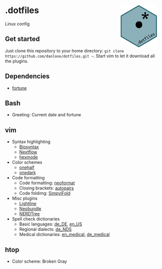 # .dotfiles <img src='.logo.png' align="right" height="138.5" />
Linux config

## Get started
Just clone this repository to your home directory: `git clone https://github.com/danlooo/dotfiles.git ~`. Start vim to let it download all the plugins.

## Dependencies
- [fortune](https://wiki.debian.org/fortune)

## Bash
- Greeting: Current date and fortune

## vim
- Syntax highlighting
	- [Biosyntax](https://biosyntax.org/)
	- [Nextflow](https://github.com/LukeGoodsell/nextflow-vim)
	- [hexmode](https://github.com/fidian/hexmode)
- Color schemes
	- [onehalf](https://github.com/sonph/onehalf)
	- [onedark](https://github.com/joshdick/onedark.vim)
- Code formatting
	- Code formatting: [neoformat](https://github.com/sbdchd/neoformat)
	- Closing brackets: [autopairs](https://github.com/jiangmiao/auto-pairs)
	- Code foldimg: [SimpylFold](https://github.com/tmhedberg/SimpylFold)
- Misc plugins
	- [Lightline](https://github.com/itchyny/lightline.vim)
	- [Neobundle](https://github.com/Shougo/neobundle.vim)
	- [NERDTree](https://github.com/preservim/nerdtree)
- Spell check dictionaries
	- Basic languages: [de_DE](http://hunspell.github.io/), [en_US](http://hunspell.github.io/)
	- Regional dialects: [de_NDS](https://www.ndr.de/kultur/norddeutsche_sprache/plattdeutsch/woerterbuch101_abc-A.html)
	- Medical dictionaries: [en_medical](https://github.com/glutanimate/wordlist-medicalterms-en), [de_medical](http://hunspell.github.io/)

## htop
- Color scheme: Broken Gray
